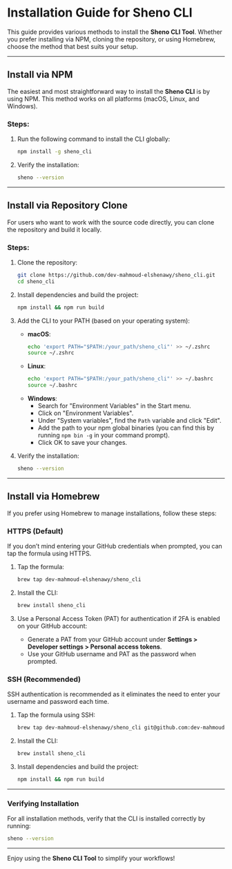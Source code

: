 # Installation Guide for Sheno CLI

This guide provides various methods to install the **Sheno CLI Tool**. Whether you prefer installing via NPM, cloning the repository, or using Homebrew, choose the method that best suits your setup.

---

## Install via NPM

The easiest and most straightforward way to install the **Sheno CLI** is by using NPM. This method works on all platforms (macOS, Linux, and Windows).

### Steps:
1. Run the following command to install the CLI globally:
   ```bash
   npm install -g sheno_cli
   ```

2. Verify the installation:
   ```bash
   sheno --version
   ```

---

## Install via Repository Clone

For users who want to work with the source code directly, you can clone the repository and build it locally.

### Steps:
1. Clone the repository:
   ```bash
   git clone https://github.com/dev-mahmoud-elshenawy/sheno_cli.git
   cd sheno_cli
   ```

2. Install dependencies and build the project:
   ```bash
   npm install && npm run build
   ```

3. Add the CLI to your PATH (based on your operating system):
   - **macOS**:
     ```bash
     echo 'export PATH="$PATH:/your_path/sheno_cli"' >> ~/.zshrc
     source ~/.zshrc
     ```
   - **Linux**:
     ```bash
     echo 'export PATH="$PATH:/your_path/sheno_cli"' >> ~/.bashrc
     source ~/.bashrc
     ```
   - **Windows**:
     - Search for "Environment Variables" in the Start menu.
     - Click on "Environment Variables".
     - Under "System variables", find the `Path` variable and click "Edit".
     - Add the path to your npm global binaries (you can find this by running `npm bin -g` in your command prompt).
     - Click OK to save your changes.

4. Verify the installation:
   ```bash
   sheno --version
   ```

---

## Install via Homebrew

If you prefer using Homebrew to manage installations, follow these steps:

### HTTPS (Default)

If you don’t mind entering your GitHub credentials when prompted, you can tap the formula using HTTPS.

1. Tap the formula:
   ```bash
   brew tap dev-mahmoud-elshenawy/sheno_cli
   ```

2. Install the CLI:
   ```bash
   brew install sheno_cli
   ```

3. Use a Personal Access Token (PAT) for authentication if 2FA is enabled on your GitHub account:
   - Generate a PAT from your GitHub account under **Settings > Developer settings > Personal access tokens**.
   - Use your GitHub username and PAT as the password when prompted.

### SSH (Recommended)

SSH authentication is recommended as it eliminates the need to enter your username and password each time.

1. Tap the formula using SSH:
   ```bash
   brew tap dev-mahmoud-elshenawy/sheno_cli git@github.com:dev-mahmoud-elshenawy/sheno_cli.git
   ```

2. Install the CLI:
   ```bash
   brew install sheno_cli
   ```

3. Install dependencies and build the project:
   ```bash
   npm install && npm run build
   ```

---

### Verifying Installation

For all installation methods, verify that the CLI is installed correctly by running:

```bash
sheno --version
```

---

Enjoy using the **Sheno CLI Tool** to simplify your workflows!
